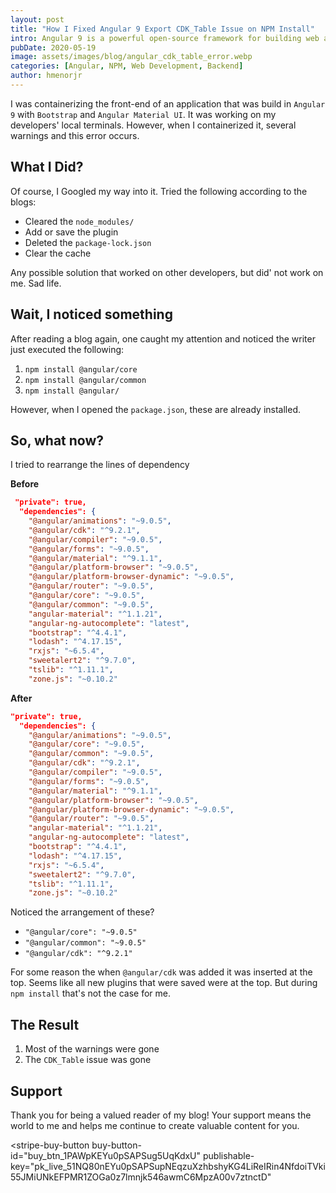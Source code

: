 ```yaml
---
layout: post
title: "How I Fixed Angular 9 Export CDK_Table Issue on NPM Install"
intro: Angular 9 is a powerful open-source framework for building web applications, developed and maintained by Google. The CDK_TABLE is a part of the CDK, offering a flexible and customizable way to display tabular data in Angular applications.
pubDate: 2020-05-19
image: assets/images/blog/angular_cdk_table_error.webp
categories: [Angular, NPM, Web Development, Backend]
author: hmenorjr
---
```

I was containerizing the front-end of an application that was build in `Angular 9` with `Bootstrap` and `Angular Material UI`. It was working on my developers' local terminals. However, when I containerized it, several warnings and this error occurs.

## What I Did?
Of course, I Googled my way into it. Tried the following according to the blogs:
- Cleared the `node_modules/`
- Add or save the plugin
- Deleted the `package-lock.json`
- Clear the cache

Any possible solution that worked on other developers, but did' not work on me. Sad life.

## Wait, I noticed something
After reading a blog again, one caught my attention and noticed the writer just executed the following:

1. `npm install @angular/core`
2. `npm install @angular/common`
3. `npm install @angular/`

However, when I opened the `package.json`, these are already installed.

## So, what now?
I tried to rearrange the lines of dependency

**Before**
```json
 "private": true,
  "dependencies": {
    "@angular/animations": "~9.0.5",
    "@angular/cdk": "^9.2.1",
    "@angular/compiler": "~9.0.5",
    "@angular/forms": "~9.0.5",
    "@angular/material": "^9.1.1",
    "@angular/platform-browser": "~9.0.5",
    "@angular/platform-browser-dynamic": "~9.0.5",
    "@angular/router": "~9.0.5",
    "@angular/core": "~9.0.5",
    "@angular/common": "~9.0.5",
    "angular-material": "^1.1.21",
    "angular-ng-autocomplete": "latest",
    "bootstrap": "^4.4.1",
    "lodash": "^4.17.15",
    "rxjs": "~6.5.4",
    "sweetalert2": "^9.7.0",
    "tslib": "^1.11.1",
    "zone.js": "~0.10.2"
```

**After**
```json
"private": true,
  "dependencies": {
    "@angular/animations": "~9.0.5",
    "@angular/core": "~9.0.5",
    "@angular/common": "~9.0.5",
    "@angular/cdk": "^9.2.1",
    "@angular/compiler": "~9.0.5",
    "@angular/forms": "~9.0.5",
    "@angular/material": "^9.1.1",
    "@angular/platform-browser": "~9.0.5",
    "@angular/platform-browser-dynamic": "~9.0.5",
    "@angular/router": "~9.0.5",
    "angular-material": "^1.1.21",
    "angular-ng-autocomplete": "latest",
    "bootstrap": "^4.4.1",
    "lodash": "^4.17.15",
    "rxjs": "~6.5.4",
    "sweetalert2": "^9.7.0",
    "tslib": "^1.11.1",
    "zone.js": "~0.10.2"
```

Noticed the arrangement of these?
- `"@angular/core": "~9.0.5"`
- `"@angular/common": "~9.0.5"`
- `"@angular/cdk": "^9.2.1"`

For some reason the when `@angular/cdk` was added it was inserted at the top. Seems like all new plugins that were saved were at the top. But during `npm install` that's not the case for me.

## The Result
1. Most of the warnings were gone
2. The `CDK_Table` issue was gone

## Support
Thank you for being a valued reader of my blog! Your support means the world to me and helps me continue to create valuable content for you. 

<script async
  src="https://js.stripe.com/v3/buy-button.js">
</script>

<stripe-buy-button
  buy-button-id="buy_btn_1PAWpKEYu0pSAPSug5UqKdxU"
  publishable-key="pk_live_51NQ80nEYu0pSAPSupNEqzuXzhbshyKG4LiReIRin4NfdoiTVki55JMiUNkEFPMR1ZOGa0z7lmnjk546awmC6MpzA00v7ztnctD"
>
</stripe-buy-button>